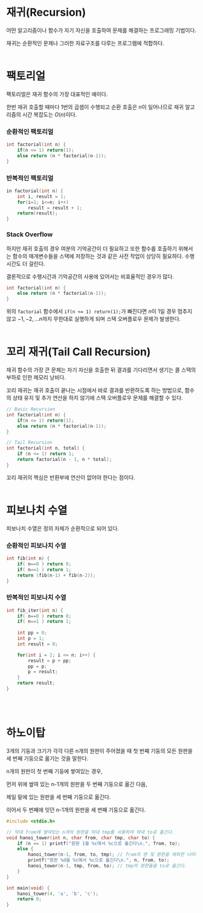 # 재귀(Recursion)

어떤 알고리즘이나 함수가 자기 자신을 호출하여 문제를 해결하는 프로그래밍 기법이다.

재귀는 순환적인 문제나 그러한 자료구조를 다루는 프로그램에 적합하다.
<br><br>

# 팩토리얼

팩토리얼은 재귀 함수의 가장 대표적인 예이다.

한번 재귀 호출할 때마다 1번의 곱셈이 수행되고 순환 호출은 $n$이 일어나므로 재귀 알고리즘의 시간 복잡도는 $O(n)$이다.

### 순환적인 팩토리얼

```c
int factorial(int n) {
	if(n <= 1) return(1);
	else return (n * factorial(n-1));
}
```

### 반복적인 팩토리얼

```c
in factorial(int n) {
	int i, result = 1;
	for(i=1; i<=n; i++)
		result = result + 1;
	return(result);
}
```

### Stack Overflow

하지만 재귀 호출의 경우 여분의 기억공간이 더 필요하고 또한 함수를 호출하기 위해서는 함수의 매개변수들을 스택에 저장하는 것과 같은 사전 작업이 상당히 필요하다. 수행시간도 더 걸린다.

결론적으로 수행시간과 기억공간의 사용에 있어서는 비효율적인 경우가 많다.

```c
int factorial(int n) {
	else return (n * factorial(n-1));
}
```

위의 `factorial` 함수에서 `if(n <= 1) return(1);`가 빠진다면 $n$이 1일 경우 멈추지 않고 $-1, -2, … n$까지 무한대로 실행하게 되며 스택 오버플로우 문제가 발생한다.
<br><br>

# 꼬리 재귀(Tail Call Recursion)

재귀 함수의 가장 큰 문제는 자기 자신을 호출한 뒤 결과를 기다리면서 생기는 콜 스택의 부하로 인한 메모리 낭비다.

꼬리 재귀는 재귀 호출이 끝나는 시점에서 바로 결과를 반환하도록 하는 방법으로, 함수의 상태 유지 및 추가 연산을 하지 않기에 스택 오버플로우 문제를 해결할 수 있다.

```c
// Basic Recursion
int factorial(int n) {
	if(n <= 1) return(1);
	else return (n * factorial(n-1));
}

// Tail Recursion
int factorial(int n, total) {
    if (n <= 1) return 1;
    return factorial(n - 1, n * total);
}
```

꼬리 재귀의 핵심은 반환부에 연산이 없어야 한다는 점이다.
<br><br>

# 피보나치 수열

피보나치 수열은 정의 자체가 순환적으로 되어 있다.

### 순환적인 피보나치 수열

```c
int fib(int n) {
	if( n==0 ) return 0;
	if( n==1 ) return 1;
	return (fib(n-1) + fib(n-2));
}
```

### 반복적인 피보나치 수열

```c
int fib_iter(int n) {
	if( n==0 ) return 0;
	if( n==1 ) return 1;
	
	int pp = 0;
	int p = 1;
	int result = 0;

	for(int i = 2; i <= n; i++) {
		result = p + pp;
		pp = p;
		p = result;
	}
	return result;
}
```
<br><br>

# 하노이탑

3개의 기둥과 크기가 각각 다른 n개의 원판이 주어졌을 때 첫 번째 기둥의 모든 원판을 세 번째 기둥으로 옮기는 것을 말한다.

n개의 원판이 첫 번째 기둥에 쌓여있는 경우,

먼저 위에 쌒여 있는 n-1개의 원판을 두 번째 기둥으로 옮긴 다음,

제일 밑에 있는 원판을 세 번째 기둥으로 옮긴다.

이어서 두 번째에 잇던 n-1개의 원판을 세 번째 기둥으로 옮긴다.

```c
#include <stdio.h>

// 막대 from에 쌓여있는 n개의 원판을 막대 tmp를 사용하여 막대 to로 옮긴다.
void hanoi_tower(int n, char from, char tmp, char to) {
	if (n == 1) printf("원판 1을 %c에서 %c으로 옮긴다\n.", from, to);
	else {
		hanoi_tower(n-1, from, to, tmp); // from의 맨 및 원판을 제외한 나머지 원판들을 tmp로 옮긴다.
		printf("원판 %d을 %c에서 %c으로 옮긴다\n.", n, from, to);
		hanoi_tower(n-1, tmp, from, to); // tmp의 원판들을 to로 옮긴다.
	}
}

int main(void) {
	hanoi_tower(4, 'a', 'b', 'c');
	return 0;
}
```
